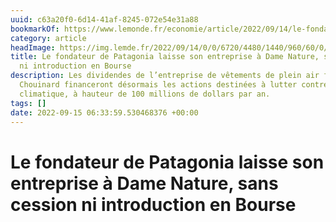 ```yaml
---
uuid: c63a20f0-6d14-41af-8245-072e54e31a88
bookmarkOf: https://www.lemonde.fr/economie/article/2022/09/14/le-fondateur-de-patagonia-laisse-son-entreprise-a-dame-nature-sans-cession-ni-introduction-en-bourse_6141646_3234.html?utm_term=Autofeed
category: article
headImage: https://img.lemde.fr/2022/09/14/0/0/6720/4480/1440/960/60/0/c02b149_1663164998405-rea7119649.jpg
title: Le fondateur de Patagonia laisse son entreprise à Dame Nature, sans cession
  ni introduction en Bourse
description: Les dividendes de l’entreprise de vêtements de plein air fondée par Yvon
  Chouinard financeront désormais les actions destinées à lutter contre le réchauffement
  climatique, à hauteur de 100 millions de dollars par an.
tags: []
date: 2022-09-15 06:33:59.530468376 +00:00
---
```

# Le fondateur de Patagonia laisse son entreprise à Dame Nature, sans cession ni introduction en Bourse

